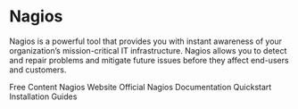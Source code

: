 # Nagios

Nagios is a powerful tool that provides you with instant awareness of your organization’s mission-critical IT infrastructure. Nagios allows you to detect and repair problems and mitigate future issues before they affect end-users and customers.

<ResourceGroupTitle>Free Content</ResourceGroupTitle>
<BadgeLink colorScheme='blue' badgeText='Framework Website' href='https://www.nagios.org/'>Nagios Website</BadgeLink>
<BadgeLink colorScheme='blue' badgeText='Read' href='https://www.nagios.org/documentation/'>Official Nagios Documentation</BadgeLink>
<BadgeLink badgeText='Course' colorScheme='green' href='https://assets.nagios.com/downloads/nagioscore/docs/nagioscore/4/en/quickstart.html'>Quickstart Installation Guides</BadgeLink>
